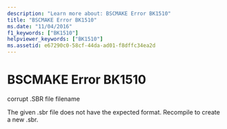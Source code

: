 ```yaml
---
description: "Learn more about: BSCMAKE Error BK1510"
title: "BSCMAKE Error BK1510"
ms.date: "11/04/2016"
f1_keywords: ["BK1510"]
helpviewer_keywords: ["BK1510"]
ms.assetid: e67290c0-58cf-44da-ad01-f8dffc34ea2d
---
```

# BSCMAKE Error BK1510

corrupt .SBR file filename

The given .sbr file does not have the expected format. Recompile to create a new .sbr.
